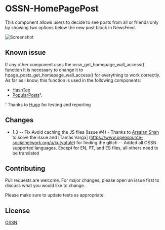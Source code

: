 # OSSN-HomePagePost

This component allows users to decide to see posts from all or friends only by showing two options below the new post block in NewsFeed. 

![Screenshot](https://www.rafaelamorim.com.br/temp/homepageposts.png)

## Known issue

If any other component uses the ossn_get_homepage_wall_access() function it is necessary to change it to hpage_posts_get_homepage_wall_access() for everything to work correctly. As far as I know, this function is used in the following components:

- [HashTag](https://www.openteknik.com/product/view/2355/hash-tags>)
- [PopularPosts](https://www.openteknik.com/product/view/4869/popularposts)¹. 

¹ Thanks to [Hugo](https://www.opensource-socialnetwork.org/u/Erassus) for testing and reporting

## Changes

- 1.3
-- Fix Avoid caching the JS files (Issue #4) - Thanks to [Arsalan Shah](https://github.com/lianglee) to solve the issue and [Tamás Varga] (https://www.opensource-socialnetwork.org/u/kutyafule) for finding the glitch 
-- Added all OSSN supported languages. Except for EN, PT, and ES files, all others need to be translated

## Contributing
Pull requests are welcome. For major changes, please open an issue first to discuss what you would like to change.

Please make sure to update tests as appropriate.

## License
[OSSN](http://www.opensource-socialnetwork.org/licence)
